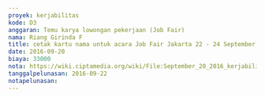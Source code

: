 ```yaml
---
proyek: kerjabilitas
kode: D3
anggaran: Temu karya lowongan pekerjaan (Job Fair)
nama: Riang Girinda F
title: cetak kartu nama untuk acara Job Fair Jakarta 22 - 24 September 2016
date: 2016-09-20
biaya: 33000
nota: https://wiki.ciptamedia.org/wiki/File:September_20_2016_kerjabilitas_D3_cetak_kartu_nama_ginda.jpg
tanggalpelunasan: 2016-09-22
notapelunasan:
---
```

